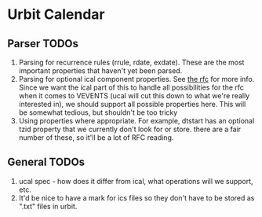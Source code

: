 # Urbit Calendar

## Parser TODOs

1. Parsing for recurrence rules (rrule, rdate, exdate).
   These are the most important properties that haven't yet
   been parsed.
2. Parsing for optional ical component properties. See
   [the rfc](https://tools.ietf.org/html/rfc5545#section-3.3.4)
   for more info. Since we want the ical part of this to handle
   all possibilities for the rfc when it comes to VEVENTS (ucal
   will cut this down to what we're really interested in), we should
   support all possible properties here. This will be somewhat tedious,
   but shouldn't be too tricky
3. Using properties where appropriate. For example, dtstart has
   an optional tzid property that we currently don't look for or store.
   there are a fair number of these, so it'll be a lot of RFC reading.



## General TODOs

1. ucal spec - how does it differ from ical, what operations will we support, etc.
2. It'd be nice to have a mark for ics files so they don't have to be stored as
   ".txt" files in urbit.
